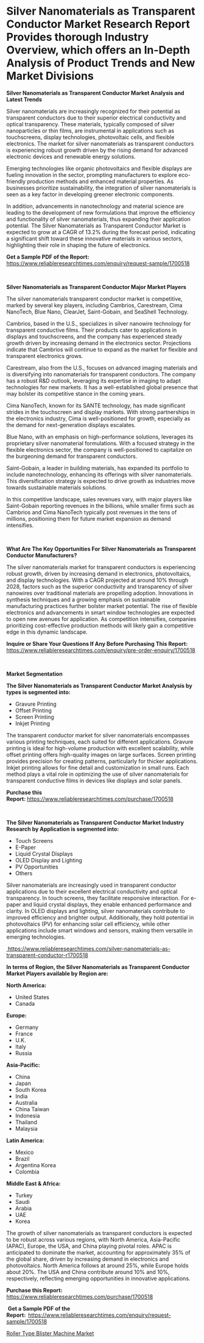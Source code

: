 <p><h1>Silver Nanomaterials as Transparent Conductor Market Research Report Provides thorough Industry Overview, which offers an In-Depth Analysis of Product Trends and New Market Divisions</h1></p><p><strong>Silver Nanomaterials as Transparent Conductor Market Analysis and Latest Trends</strong></p>
<p><p>Silver nanomaterials are increasingly recognized for their potential as transparent conductors due to their superior electrical conductivity and optical transparency. These materials, typically composed of silver nanoparticles or thin films, are instrumental in applications such as touchscreens, display technologies, photovoltaic cells, and flexible electronics. The market for silver nanomaterials as transparent conductors is experiencing robust growth driven by the rising demand for advanced electronic devices and renewable energy solutions.</p><p>Emerging technologies like organic photovoltaics and flexible displays are fueling innovation in the sector, prompting manufacturers to explore eco-friendly production methods and enhanced material properties. As businesses prioritize sustainability, the integration of silver nanomaterials is seen as a key factor in developing greener electronic components. </p><p>In addition, advancements in nanotechnology and material science are leading to the development of new formulations that improve the efficiency and functionality of silver nanomaterials, thus expanding their application potential. The Silver Nanomaterials as Transparent Conductor Market is expected to grow at a CAGR of 13.2% during the forecast period, indicating a significant shift toward these innovative materials in various sectors, highlighting their role in shaping the future of electronics.</p></p>
<p><strong>Get a Sample PDF of the Report:&nbsp;</strong> <a href="https://www.reliableresearchtimes.com/enquiry/request-sample/1700518?utm_campaign=3444&utm_medium=2&utm_source=Github&utm_content=ia&utm_term=27032025&utm_id=silver-nanomaterials-as-transparent-conductor">https://www.reliableresearchtimes.com/enquiry/request-sample/1700518</a></p>
<p>&nbsp;</p>
<p><strong>Silver Nanomaterials as Transparent Conductor Major Market Players</strong></p>
<p><p>The silver nanomaterials transparent conductor market is competitive, marked by several key players, including Cambrios, Carestream, Cima NanoTech, Blue Nano, ClearJet, Saint-Gobain, and SeaShell Technology. </p><p>Cambrios, based in the U.S., specializes in silver nanowire technology for transparent conductive films. Their products cater to applications in displays and touchscreens, and the company has experienced steady growth driven by increasing demand in the electronics sector. Projections indicate that Cambrios will continue to expand as the market for flexible and transparent electronics grows.</p><p>Carestream, also from the U.S., focuses on advanced imaging materials and is diversifying into nanomaterials for transparent conductors. The company has a robust R&D outlook, leveraging its expertise in imaging to adapt technologies for new markets. It has a well-established global presence that may bolster its competitive stance in the coming years.</p><p>Cima NanoTech, known for its SANTE technology, has made significant strides in the touchscreen and display markets. With strong partnerships in the electronics industry, Cima is well-positioned for growth, especially as the demand for next-generation displays escalates.</p><p>Blue Nano, with an emphasis on high-performance solutions, leverages its proprietary silver nanomaterial formulations. With a focused strategy in the flexible electronics sector, the company is well-positioned to capitalize on the burgeoning demand for transparent conductors.</p><p>Saint-Gobain, a leader in building materials, has expanded its portfolio to include nanotechnology, enhancing its offerings with silver nanomaterials. This diversification strategy is expected to drive growth as industries move towards sustainable materials solutions.</p><p>In this competitive landscape, sales revenues vary, with major players like Saint-Gobain reporting revenues in the billions, while smaller firms such as Cambrios and Cima NanoTech typically post revenues in the tens of millions, positioning them for future market expansion as demand intensifies.</p></p>
<p>&nbsp;</p>
<p><strong>What Are The Key Opportunities For Silver Nanomaterials as Transparent Conductor Manufacturers?</strong></p>
<p><p>The silver nanomaterials market for transparent conductors is experiencing robust growth, driven by increasing demand in electronics, photovoltaics, and display technologies. With a CAGR projected at around 10% through 2028, factors such as the superior conductivity and transparency of silver nanowires over traditional materials are propelling adoption. Innovations in synthesis techniques and a growing emphasis on sustainable manufacturing practices further bolster market potential. The rise of flexible electronics and advancements in smart window technologies are expected to open new avenues for application. As competition intensifies, companies prioritizing cost-effective production methods will likely gain a competitive edge in this dynamic landscape.</p></p>
<p><strong>Inquire or Share Your Questions If Any Before Purchasing This Report:</strong> <a href="https://www.reliableresearchtimes.com/enquiry/pre-order-enquiry/1700518?utm_campaign=3444&utm_medium=2&utm_source=Github&utm_content=ia&utm_term=27032025&utm_id=silver-nanomaterials-as-transparent-conductor">https://www.reliableresearchtimes.com/enquiry/pre-order-enquiry/1700518</a></p>
<p>&nbsp;</p>
<p><strong>Market Segmentation</strong></p>
<p><strong>The Silver Nanomaterials as Transparent Conductor Market Analysis by types is segmented into:</strong></p>
<p><ul><li>Gravure Printing</li><li>Offset Printing</li><li>Screen Printing</li><li>Inkjet Printing</li></ul></p>
<p><p>The transparent conductor market for silver nanomaterials encompasses various printing techniques, each suited for different applications. Gravure printing is ideal for high-volume production with excellent scalability, while offset printing offers high-quality images on large surfaces. Screen printing provides precision for creating patterns, particularly for thicker applications. Inkjet printing allows for fine detail and customization in small runs. Each method plays a vital role in optimizing the use of silver nanomaterials for transparent conductive films in devices like displays and solar panels.</p></p>
<p><strong>Purchase this Report:&nbsp;</strong><a href="https://www.reliableresearchtimes.com/purchase/1700518?utm_campaign=3444&utm_medium=2&utm_source=Github&utm_content=ia&utm_term=27032025&utm_id=silver-nanomaterials-as-transparent-conductor">https://www.reliableresearchtimes.com/purchase/1700518</a></p>
<p>&nbsp;</p>
<p><strong>The Silver Nanomaterials as Transparent Conductor Market Industry Research by Application is segmented into:</strong></p>
<p><ul><li>Touch Screens</li><li>E-Paper</li><li>Liquid Crystal Displays</li><li>OLED Display and Lighting</li><li>PV Opportunities</li><li>Others</li></ul></p>
<p><p>Silver nanomaterials are increasingly used in transparent conductor applications due to their excellent electrical conductivity and optical transparency. In touch screens, they facilitate responsive interaction. For e-paper and liquid crystal displays, they enable enhanced performance and clarity. In OLED displays and lighting, silver nanomaterials contribute to improved efficiency and brighter output. Additionally, they hold potential in photovoltaics (PV) for enhancing solar cell efficiency, while other applications include smart windows and sensors, making them versatile in emerging technologies.</p></p>
<p><a href="https://www.reliableresearchtimes.com/silver-nanomaterials-as-transparent-conductor-r1700518?utm_campaign=3444&utm_medium=2&utm_source=Github&utm_content=ia&utm_term=27032025&utm_id=silver-nanomaterials-as-transparent-conductor">&nbsp;https://www.reliableresearchtimes.com/silver-nanomaterials-as-transparent-conductor-r1700518</a></p>
<p><strong>In terms of Region, the Silver Nanomaterials as Transparent Conductor Market Players available by Region are:</strong></p>
<p>
    <p> <strong> North America: </strong>
        <ul>
            <li>United States</li>
            <li>Canada</li>
        </ul>
        </p> 
    <p> <strong> Europe: </strong>
        <ul>
            <li>Germany</li>
            <li>France</li>
            <li>U.K.</li>
            <li>Italy</li>
            <li>Russia</li>
        </ul>
        </p> 
    <p> <strong> Asia-Pacific: </strong>
        <ul>
            <li>China</li>
            <li>Japan</li>
            <li>South Korea</li>
            <li>India</li>
            <li>Australia</li>
            <li>China Taiwan</li>
            <li>Indonesia</li>
            <li>Thailand</li>
            <li>Malaysia</li>
        </ul>
        </p> 
    <p> <strong> Latin America: </strong>
        <ul>
            <li>Mexico</li>
            <li>Brazil</li>
            <li>Argentina Korea</li>
            <li>Colombia</li>
        </ul>
        </p> 
    <p> <strong> Middle East & Africa: </strong>
        <ul>
            <li>Turkey</li>
            <li>Saudi</li>
            <li>Arabia</li>
            <li>UAE</li>
            <li>Korea</li>
        </ul>
    </p>
    </p>
<p><p>The growth of silver nanomaterials as transparent conductors is expected to be robust across various regions, with North America, Asia-Pacific (APAC), Europe, the USA, and China playing pivotal roles. APAC is anticipated to dominate the market, accounting for approximately 35% of the global share, driven by increasing demand in electronics and photovoltaics. North America follows at around 25%, while Europe holds about 20%. The USA and China contribute around 10% and 10%, respectively, reflecting emerging opportunities in innovative applications.</p></p>
<p><strong>Purchase this Report: </strong><a href="https://www.reliableresearchtimes.com/purchase/1700518?utm_campaign=3444&utm_medium=2&utm_source=Github&utm_content=ia&utm_term=27032025&utm_id=silver-nanomaterials-as-transparent-conductor">https://www.reliableresearchtimes.com/purchase/1700518</a></p>
<p>&nbsp;<strong>Get a Sample PDF of the Report:&nbsp;&nbsp;</strong><a href="https://www.reliableresearchtimes.com/enquiry/request-sample/1700518?utm_campaign=3444&utm_medium=2&utm_source=Github&utm_content=ia&utm_term=27032025&utm_id=silver-nanomaterials-as-transparent-conductor">https://www.reliableresearchtimes.com/enquiry/request-sample/1700518</a></p>
<p><strong></strong></p>
<p><p><a href="https://github.com/popoialraih3/Market-Research-Report-List-1/blob/main/roller-type-blister-machine-market.md?utm_campaign=3444&utm_medium=2&utm_source=Github&utm_content=ia&utm_term=27032025&utm_id=silver-nanomaterials-as-transparent-conductor">Roller Type Blister Machine Market</a></p></p>